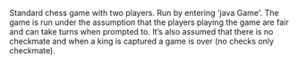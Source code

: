 Standard chess game with two players. Run by entering 'java Game'. The game is run under the assumption that the players playing the game are fair and can take turns when prompted to. It’s also assumed that there is no checkmate and when a king is captured a game is over (no checks only checkmate).
